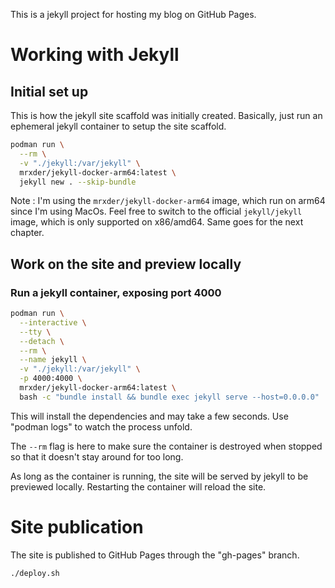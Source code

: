 This is a jekyll project for hosting my blog on GitHub Pages.

# Working with Jekyll

## Initial set up

This is how the jekyll site scaffold was initially created.
Basically, just run an ephemeral jekyll container to setup the site scaffold.

~~~bash
podman run \
  --rm \
  -v "./jekyll:/var/jekyll" \
  mrxder/jekyll-docker-arm64:latest \
  jekyll new . --skip-bundle
~~~

Note : I'm using the `mrxder/jekyll-docker-arm64` image, which run on arm64 since I'm using MacOs. Feel free to switch to the official `jekyll/jekyll` image, which is only supported on x86/amd64. Same goes for the next chapter.


## Work on the site and preview locally

### Run a jekyll container, exposing port 4000

~~~bash
podman run \
  --interactive \
  --tty \
  --detach \
  --rm \
  --name jekyll \
  -v "./jekyll:/var/jekyll" \
  -p 4000:4000 \
  mrxder/jekyll-docker-arm64:latest \
  bash -c "bundle install && bundle exec jekyll serve --host=0.0.0.0"
~~~

This will install the dependencies and may take a few seconds. Use "podman logs" to watch the process unfold.

The `--rm` flag is here to make sure the container is destroyed when stopped so that it doesn't stay around for too long.

As long as the container is running, the site will be served by jekyll to be previewed locally.
Restarting the container will reload the site.


# Site publication

The site is published to GitHub Pages through the "gh-pages" branch.

~~~bash
./deploy.sh
~~~

